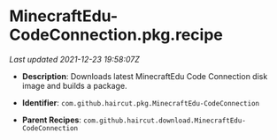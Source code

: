 # MinecraftEdu-CodeConnection.pkg.recipe

_Last updated 2021-12-23 19:58:07Z_

- **Description**: Downloads latest MinecraftEdu Code Connection disk image and builds a package.

- **Identifier**: `com.github.haircut.pkg.MinecraftEdu-CodeConnection`

- **Parent Recipes**: `com.github.haircut.download.MinecraftEdu-CodeConnection`